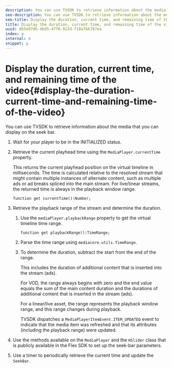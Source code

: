 ```yaml
---
description: You can use TVSDK to retrieve information about the media that you can display on the seek bar.
seo-description: You can use TVSDK to retrieve information about the media that you can display on the seek bar.
seo-title: Display the duration, current time, and remaining time of the video
title: Display the duration, current time, and remaining time of the video
uuid: d65e97db-4bd5-47f6-922d-f18a7bb787ea
index: y
internal: n
snippet: y
---
```


# Display the duration, current time, and remaining time of the video{#display-the-duration-current-time-and-remaining-time-of-the-video}

You can use TVSDK to retrieve information about the media that you can display on the seek bar.

1. Wait for your player to be in the INITIALIZED status.
1. Retrieve the current playhead time using the `MediaPlayer.currentTime` property.

   This returns the current playhead position on the virtual timeline in milliseconds. The time is calculated relative to the resolved stream that might contain multiple instances of alternate content, such as multiple ads or ad breaks spliced into the main stream. For live/linear streams, the returned time is always in the playback window range.

   ```
   function get currentTime():Number;
   ```

1. Retrieve the playback range of the stream and determine the duration.
   1. Use the `mediaPlayer.playbackRange` property to get the virtual timeline time range.

      ```   
      function get playbackRange():TimeRange;
      ```

   1. Parse the time range using `mediacore.utils.TimeRange`.
   1. To determine the duration, subtract the start from the end of the range.
   
      This includes the duration of additional content that is inserted into the stream (ads).

      For VOD, the range always begins with zero and the end value equals the sum of the main content duration and the durations of additional content that is inserted in the stream (ads).

      For a linear/live asset, the range represents the playback window range, and this range changes during playback.

      TVSDK dispatches a `MediaPlayerItemEvent.ITEM_UPDATED` event to indicate that the media item was refreshed and that its attributes (including the playback range) were updated. 
   
1. Use the methods available on the `MediaPlayer` and the `HSlider` class that is publicly available in the Flex SDK to set up the seek-bar parameters.

1. Use a timer to periodically retrieve the current time and update the `SeekBar`.
